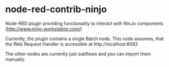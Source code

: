 # node-red-contrib-ninjo
Node-RED plugin providing functionality to interact with NinJo components (http://www.ninjo-workstation.com/)

Currently, the plugin contains a single Batch node. This node assumes, that the Web Request Handler is accessible at http://localhost:8082

The other nodes are currently just subflows and you can import them manually.
